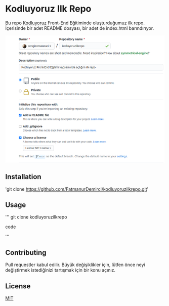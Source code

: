 # Kodluyoruz Ilk Repo 

 Bu repo [Kodluyoruz](https://www.kodluyoruz.org/) Front-End Eğitiminde oluşturduğumuz ilk repo. İçerisinde bir adet README dosyası, bir adet de index.html barındırıyor.

![Lorem Picsum Gorsel](https://raw.githubusercontent.com/Kodluyoruz/taskforce/main/git/odev1/figures/github.png)

## Installation
'git clone https://github.com/FatmanurDemirci/kodluyoruzilkrepo.git'

## Usage 

'''
git clone kodluyoruzilkrepo

code

'''
## Contributing

Pull requestler kabul edilir. Büyük değişiklikler için, lütfen önce neyi değiştirmek istediğinizi tartışmak için bir konu açınız.

## License

[MIT](https://choosealicense.com/licenses/mit/)
